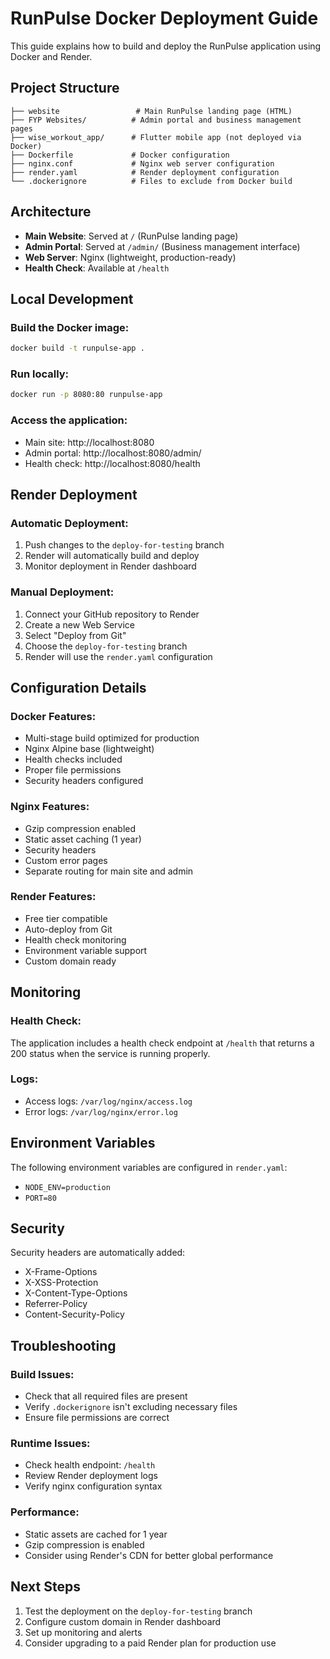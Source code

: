 # RunPulse Docker Deployment Guide

This guide explains how to build and deploy the RunPulse application using Docker and Render.

## Project Structure

```
├── website                 # Main RunPulse landing page (HTML)
├── FYP Websites/          # Admin portal and business management pages
├── wise_workout_app/      # Flutter mobile app (not deployed via Docker)
├── Dockerfile             # Docker configuration
├── nginx.conf             # Nginx web server configuration
├── render.yaml            # Render deployment configuration
└── .dockerignore          # Files to exclude from Docker build
```

## Architecture

- **Main Website**: Served at `/` (RunPulse landing page)
- **Admin Portal**: Served at `/admin/` (Business management interface)
- **Web Server**: Nginx (lightweight, production-ready)
- **Health Check**: Available at `/health`

## Local Development

### Build the Docker image:
```bash
docker build -t runpulse-app .
```

### Run locally:
```bash
docker run -p 8080:80 runpulse-app
```

### Access the application:
- Main site: http://localhost:8080
- Admin portal: http://localhost:8080/admin/
- Health check: http://localhost:8080/health

## Render Deployment

### Automatic Deployment:
1. Push changes to the `deploy-for-testing` branch
2. Render will automatically build and deploy
3. Monitor deployment in Render dashboard

### Manual Deployment:
1. Connect your GitHub repository to Render
2. Create a new Web Service
3. Select "Deploy from Git"
4. Choose the `deploy-for-testing` branch
5. Render will use the `render.yaml` configuration

## Configuration Details

### Docker Features:
- Multi-stage build optimized for production
- Nginx Alpine base (lightweight)
- Health checks included
- Proper file permissions
- Security headers configured

### Nginx Features:
- Gzip compression enabled
- Static asset caching (1 year)
- Security headers
- Custom error pages
- Separate routing for main site and admin

### Render Features:
- Free tier compatible
- Auto-deploy from Git
- Health check monitoring
- Environment variable support
- Custom domain ready

## Monitoring

### Health Check:
The application includes a health check endpoint at `/health` that returns a 200 status when the service is running properly.

### Logs:
- Access logs: `/var/log/nginx/access.log`
- Error logs: `/var/log/nginx/error.log`

## Environment Variables

The following environment variables are configured in `render.yaml`:
- `NODE_ENV=production`
- `PORT=80`

## Security

Security headers are automatically added:
- X-Frame-Options
- X-XSS-Protection
- X-Content-Type-Options
- Referrer-Policy
- Content-Security-Policy

## Troubleshooting

### Build Issues:
- Check that all required files are present
- Verify `.dockerignore` isn't excluding necessary files
- Ensure file permissions are correct

### Runtime Issues:
- Check health endpoint: `/health`
- Review Render deployment logs
- Verify nginx configuration syntax

### Performance:
- Static assets are cached for 1 year
- Gzip compression is enabled
- Consider using Render's CDN for better global performance

## Next Steps

1. Test the deployment on the `deploy-for-testing` branch
2. Configure custom domain in Render dashboard
3. Set up monitoring and alerts
4. Consider upgrading to a paid Render plan for production use
